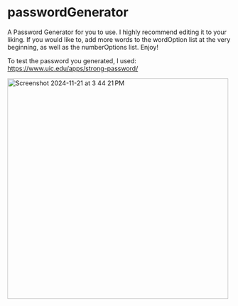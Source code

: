 # passwordGenerator
A Password Generator for you to use. I highly recommend editing it to your liking. If you would like to, add more words to the wordOption list at the very beginning, as well as the numberOptions list. Enjoy!

To test the password you generated, I used:
https://www.uic.edu/apps/strong-password/


<img width="497" alt="Screenshot 2024-11-21 at 3 44 21 PM" src="https://github.com/user-attachments/assets/5011a1c9-fa3b-41a8-b547-595c39700050">
